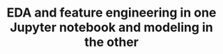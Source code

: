 ---
title: EDA and feature engineering in one Jupyter notebook and modeling in the other
weight: 1
variants: +flyte -serverless -byoc -byok
layout: py_example
example_file: /external/unionai-examples/flyte-tutorials/exploratory_data_analysis/exploratory_data_analysis/notebooks_as_tasks.py
---